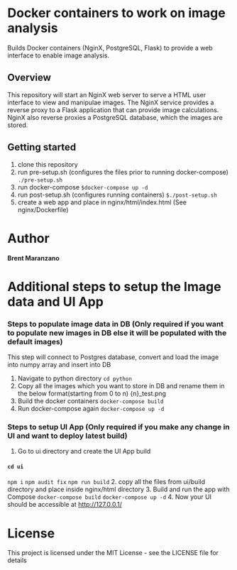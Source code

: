 # Docker containers to work on image analysis
Builds Docker containers (NginX, PostgreSQL, Flask) to provide
a web interface to enable image analysis.

## Overview
This repository will start an NginX web server to serve a HTML user interface
to view and manipulae images. The NginX service provides a reverse proxy
to a Flask application that can provide image calculations. NginX also reverse
proxies a PostgreSQL database, which the images are stored.

## Getting started
1. clone this repository
2. run pre-setup.sh (configures the files prior to running docker-compose)
`./pre-setup.sh`
2. run docker-compose
`$docker-compose up -d`
3. run post-setup.sh (configures running containers)
`$./post-setup.sh`
4. create a web app and place in nginx/html/index.html (See nginx/Dockerfile)

# Author

**Brent Maranzano**

# Additional steps to setup the Image data and UI App

### Steps to populate image data in DB (Only required if you want to populate new images in DB else it will be populated with the default images)
This step will connect to Postgres database, convert and load the image into
numpy array and insert into DB

1. Navigate to python directory
`cd python`
2. Copy all the images which you want to store in DB and rename them in the below format(starting from 0 to n)
{n}_test.png
3. Build the docker containers
`docker-compose build`
4. Run docker-compose again
`docker-compose up -d`

### Steps to setup UI App (Only required if you make any change in UI and want to deploy latest build)
1. Go to ui directory and create the UI App build
#### `cd ui`
`npm i`
`npm audit fix`
`npm run build`
2. copy all the files from ui/build directory and place inside nginx/html directory
3. Build and run the app with Compose
`docker-compose build`
`docker-compose up -d`
4. Now your UI should be accessible at http://127.0.0.1/

# License

This project is licensed under the MIT License - see the LICENSE file for details
